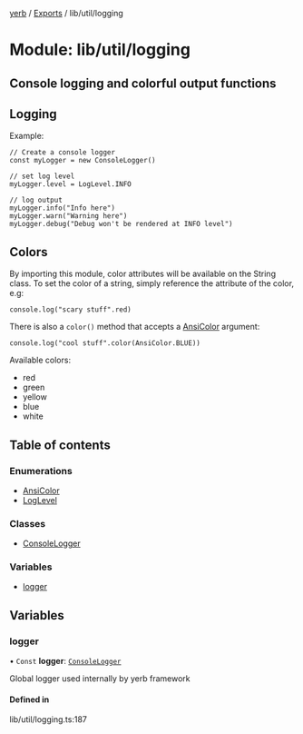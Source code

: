 [yerb](../README.md) / [Exports](../modules.md) / lib/util/logging

# Module: lib/util/logging

## Console logging and colorful output functions

## Logging

Example:
```
// Create a console logger
const myLogger = new ConsoleLogger()

// set log level
myLogger.level = LogLevel.INFO

// log output
myLogger.info("Info here")
myLogger.warn("Warning here")
myLogger.debug("Debug won't be rendered at INFO level")
```

## Colors

By importing this module, color attributes will be available on the String class.
To set the color of a string, simply reference the attribute of the color, e.g:

```
console.log("scary stuff".red)
```

There is also a `color()` method that accepts a [AnsiColor](../enums/lib_util_logging.AnsiColor.md) argument:

```
console.log("cool stuff".color(AnsiColor.BLUE))
```

Available colors:
- red
- green
- yellow
- blue
- white

## Table of contents

### Enumerations

- [AnsiColor](../enums/lib_util_logging.AnsiColor.md)
- [LogLevel](../enums/lib_util_logging.LogLevel.md)

### Classes

- [ConsoleLogger](../classes/lib_util_logging.ConsoleLogger.md)

### Variables

- [logger](lib_util_logging.md#logger)

## Variables

### logger

• `Const` **logger**: [`ConsoleLogger`](../classes/lib_util_logging.ConsoleLogger.md)

Global logger used internally by yerb framework

#### Defined in

lib/util/logging.ts:187
